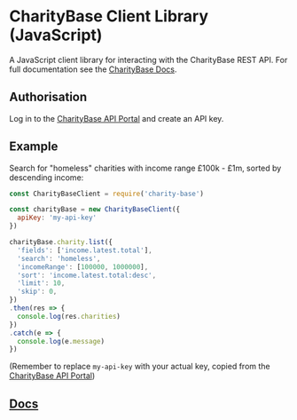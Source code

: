 # CharityBase Client Library (JavaScript)

A JavaScript client library for interacting with the CharityBase REST API.  For full documentation see the [CharityBase Docs](https://charity-base.github.io/charity-base-docs).

## Authorisation

Log in to the [CharityBase API Portal](https://charitybase.uk/api-portal) and create an API key.

## Example

Search for "homeless" charities with income range £100k - £1m, sorted by descending income:

```js
const CharityBaseClient = require('charity-base')

const charityBase = new CharityBaseClient({
  apiKey: 'my-api-key'
})

charityBase.charity.list({
  'fields': ['income.latest.total'],
  'search': 'homeless',
  'incomeRange': [100000, 1000000],
  'sort': 'income.latest.total:desc',
  'limit': 10,
  'skip': 0,
})
.then(res => {
  console.log(res.charities)
})
.catch(e => {
  console.log(e.message)
})
```

(Remember to replace `my-api-key` with your actual key, copied from the [CharityBase API Portal](https://charitybase.uk/api-portal))

## [Docs](https://charity-base.github.io/charity-base-docs)